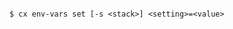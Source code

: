 <!-- layout:code post: toolbelt-env-vars_usage -->

```

$ cx env-vars set [-s <stack>] <setting>=<value>

```

